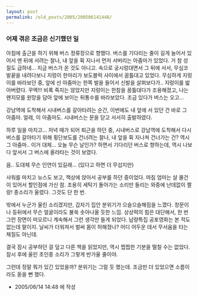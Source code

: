 ```yaml
---
layout: post
permalink: /old_posts/2005/200506141448/
---
```


### 어제 겪은 조금은 신기했던 일

아침에 출근을 하기 위해 버스 정류장으로 향했다.
버스를 기다리는 줄이 길게 늘어서 있어서 맨 뒤에 서려는 찰나, 내 앞을 휙 지나서 먼저 서버리는 아줌마가 있었다.
거 참 성질도 급하네... 지금 버스가 온 것도 아니고.
속으로 궁시렁대면서 그 뒤에 서서, 무심코 발끝을 내려다보니 지렁이 한마리가 보도블럭 사이에서 꿈틀대고 있었다.
무심하게 지렁이를 바라보던 중, 앞에 선 아줌마는 한쪽 발을 들어서 신발을 살펴보다가..
지렁이를 밟아버렸다. 
꾸엑!!!
비록 죽지는 않았지만 지렁이는 한참을 꿈틀대다가 조용해졌고, 나는 왠지모를 원망을 담아 앞에 보이는 뒤통수를 바라보았다.
조금 있다가 버스는 오고...

강남역에 도착해서 시내버스를 갈아타려는 순간, 이번에도 내 앞에 서 있던 건 바로 그 아줌마.
얼레, 이 아줌마도.
시내버스는 문을 닫고 서서히 출발하였다.







하루 일을 마치고...
저녁 때가 되어 퇴근을 하던 중, 시내버스로 강남역에 도착해서 다시 버스를 갈아타기 위해 횡단보도를 건너려는 찰나,
내 앞을 휙 지나쳐 건너가는 건?
역시 그 아줌마..
이거 대체... 오늘 무슨 날인가? 하면서 기다리던 버스로 향하는데,
역시 나보다 앞서서 그 버스에 올라타는 것이 보였다.

음.. 도대체 무슨 인연이 있길래... (있다고 하면 더 무섭지만)






<a name="238265_1"></a>샤워를 마치고 뉴스도 보고, 책상에 앉아서 공부를 하던 중이었다.
마침 엄마는 살 물건이 있어서 할인점에 가신 참.
조용히 세탁기 돌아가는 소리만 들리는 와중에 난데없이 짤랑! 종소리가 울렸다. 그것도 단 한 번.

밖에서 누군가 울린 소리겠지만, 갑자기 집안 분위기가 으슬으슬해짐을 느꼈다.
창문이나 등뒤에서 무슨 얼굴이라도 불쑥 솟아나올 듯한 느낌.
상상력의 힘은 대단해서, 한 번 그런 장면이 떠오르니 계속해서 그런 생각만 들게 되었다.
납량특집 공포영화는 본 적도 없는데 말이지.
날씨가 더워져서 벌써 몸이 허해졌나?
어디 어두운 데서 무서움을 타는 체질도 아닌데.

결국 잠시 공부하던 걸 덮고 다른 책을 읽었지만, 역시 찝찝한 기분을 떨칠 수는 없었다.
잠시 후에 울린 초인종 소리가 그렇게 반가울 줄이야.


그런데 정말 뭐가 있긴 있었을까? 분위기는 그럴 듯 했는데.
조금만 더 있었으면 소름이라도 돋을 뻔 했다.





- 2005/06/14 14:48 에 작성